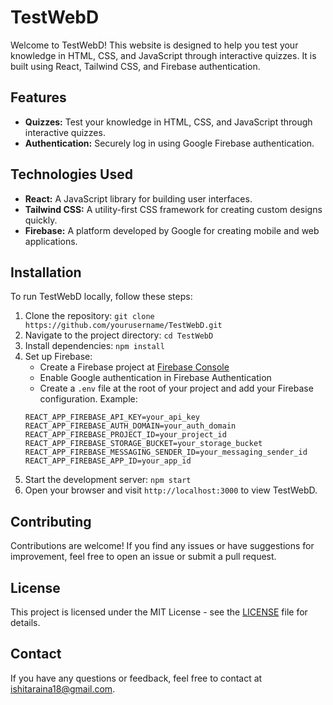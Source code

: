 # TestWebD

Welcome to TestWebD! This website is designed to help you test your knowledge in HTML, CSS, and JavaScript through interactive quizzes. It is built using React, Tailwind CSS, and Firebase authentication.

## Features

- **Quizzes:** Test your knowledge in HTML, CSS, and JavaScript through interactive quizzes.
- **Authentication:** Securely log in using Google Firebase authentication.

## Technologies Used

- **React:** A JavaScript library for building user interfaces.
- **Tailwind CSS:** A utility-first CSS framework for creating custom designs quickly.
- **Firebase:** A platform developed by Google for creating mobile and web applications.

## Installation

To run TestWebD locally, follow these steps:

1. Clone the repository: `git clone https://github.com/yourusername/TestWebD.git`
2. Navigate to the project directory: `cd TestWebD`
3. Install dependencies: `npm install`
4. Set up Firebase:
    - Create a Firebase project at [Firebase Console](https://console.firebase.google.com/)
    - Enable Google authentication in Firebase Authentication
    - Create a `.env` file at the root of your project and add your Firebase configuration. Example:
    ```
    REACT_APP_FIREBASE_API_KEY=your_api_key
    REACT_APP_FIREBASE_AUTH_DOMAIN=your_auth_domain
    REACT_APP_FIREBASE_PROJECT_ID=your_project_id
    REACT_APP_FIREBASE_STORAGE_BUCKET=your_storage_bucket
    REACT_APP_FIREBASE_MESSAGING_SENDER_ID=your_messaging_sender_id
    REACT_APP_FIREBASE_APP_ID=your_app_id
    ```
5. Start the development server: `npm start`
6. Open your browser and visit `http://localhost:3000` to view TestWebD.

## Contributing

Contributions are welcome! If you find any issues or have suggestions for improvement, feel free to open an issue or submit a pull request.

## License

This project is licensed under the MIT License - see the [LICENSE](LICENSE) file for details.

## Contact

If you have any questions or feedback, feel free to contact at [ishitaraina18@gmail.com](mailto:your-email@example.com).
